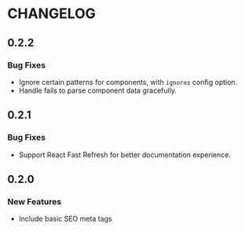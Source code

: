 # CHANGELOG

## 0.2.2

### Bug Fixes

- Ignore certain patterns for components, with `ignores` config option.
- Handle fails to parse component data gracefully.

## 0.2.1

### Bug Fixes

- Support React Fast Refresh for better documentation experience.

## 0.2.0

### New Features

- Include basic SEO meta tags
